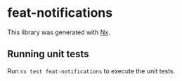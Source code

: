 # feat-notifications

This library was generated with [Nx](https://nx.dev).

## Running unit tests

Run `nx test feat-notifications` to execute the unit tests.
